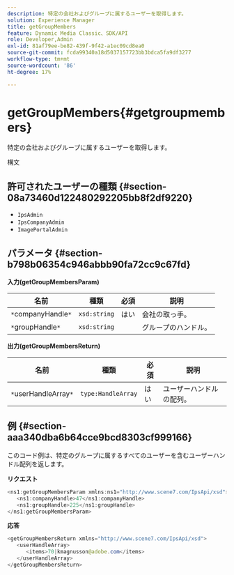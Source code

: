 ```yaml
---
description: 特定の会社およびグループに属するユーザーを取得します。
solution: Experience Manager
title: getGroupMembers
feature: Dynamic Media Classic、SDK/API
role: Developer,Admin
exl-id: 81af79ee-be82-439f-9f42-a1ec09cd8ea0
source-git-commit: fcda99340a18d5037157723bb3bdca5fa9df3277
workflow-type: tm+mt
source-wordcount: '86'
ht-degree: 17%

---
```


# getGroupMembers{#getgroupmembers}

特定の会社およびグループに属するユーザーを取得します。

構文

## 許可されたユーザーの種類 {#section-08a73460d122480292205bb8f2df9220}

* `IpsAdmin`
* `IpsCompanyAdmin`
* `ImagePortalAdmin`

## パラメータ {#section-b798b06354c946abbb90fa72cc9c67fd}

**入力(getGroupMembersParam)**

| 名前 | 種類 | 必須 | 説明 |
|---|---|---|---|
| `*`companyHandle`*` | `xsd:string` | はい | 会社の取っ手。 |
| `*`groupHandle`*` | `xsd:string` |  | グループのハンドル。 |

**出力(getGroupMembersReturn)**

| 名前 | 種類 | 必須 | 説明 |
|---|---|---|---|
| `*`userHandleArray`*` | `type:HandleArray` | はい | ユーザーハンドルの配列。 |

## 例 {#section-aaa340dba6b64cce9bcd8303cf999166}

このコード例は、特定のグループに属するすべてのユーザーを含むユーザーハンドル配列を返します。

**リクエスト**

```java
<ns1:getGroupMembersParam xmlns:ns1="http://www.scene7.com/IpsApi/xsd">
   <ns1:companyHandle>47</ns1:companyHandle>
   <ns1:groupHandle>225</ns1:groupHandle>
</ns1:getGroupMembersParam>
```

**応答**

```java
<getGroupMembersReturn xmlns="http://www.scene7.com/IpsApi/xsd">
   <userHandleArray>
      <items>70|kmagnusson@adobe.com</items>
   </userHandleArray>
</getGroupMembersReturn>
```
